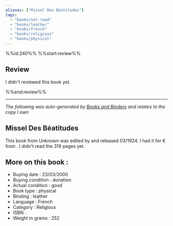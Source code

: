 ```yaml
---
aliases: ["Missel Des Béatitudes"] 
tags: 
  - "books/not-read" 
  - "books/leather" 
  - "books/french"
  - "books/religious"
  - "books/physical"
---
```

%%id:240%%
%%start:review%%
## Review
I didn't reviewed this book yet. 

%%end:review%%

---
_The following was auto-generated by [Books and Binders](Books%20and%20Binders.md) and relates to the copy I own_
## Missel Des Béatitudes
This book from Unknown was edited by  and released 03/1924. I had it for € from . I didn't read the 319 pages yet.

## More on this book :
- Buying date : 23/03/2000
- Buying condition : donation
- Actual condition : good
- Book type : physical
- Binding : leather
- Language : French
- Category : Religious
- ISBN : 
- Weight in grams : 252
